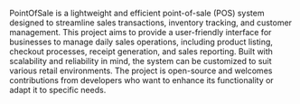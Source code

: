 PointOfSale is a lightweight and efficient point-of-sale (POS) system designed to streamline sales transactions, inventory tracking, and customer management. This project aims to provide a user-friendly interface for businesses to manage daily sales operations, including product listing, checkout processes, receipt generation, and sales reporting. Built with scalability and reliability in mind, the system can be customized to suit various retail environments. The project is open-source and welcomes contributions from developers who want to enhance its functionality or adapt it to specific needs.
